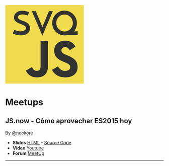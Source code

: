 ![SevillaJS Logo](./img/svqjs.png)
# Meetups

## JS.now - Cómo aprovechar ES2015 hoy
By [@neokore](https://twitter.com/neokore)

* **Slides** [HTML](http://www.raulya.com/talks/JSNow-ES2015/) - [Source Code](https://github.com/SVQJavaScript/meetup-js-es2015)
* **Video** [Youtube](https://www.youtube.com/watch?v=LgyidIx_L3M)
* **Forum** [MeetUp](https://www.meetup.com/sevilla-js/messages/boards/thread/50487049)

***

